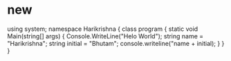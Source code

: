 # new
using system;
namespace Harikrishna
{
   class program
   {
     static void Main(string[] args)
     {
       Console.WriteLine("Helo World");
       string name = "Harikrishna";
       string initial = "Bhutam";
       console.writeline("name + initial);
     }
   }
}
